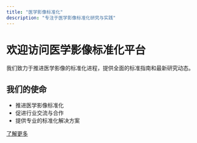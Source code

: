 ```yaml
---
title: "医学影像标准化"
description: "专注于医学影像标准化研究与实践"
---
```


# 欢迎访问医学影像标准化平台

我们致力于推进医学影像的标准化进程，提供全面的标准指南和最新研究动态。

## 我们的使命

- 推进医学影像标准化
- 促进行业交流与合作
- 提供专业的标准化解决方案

[了解更多](/zh/about)